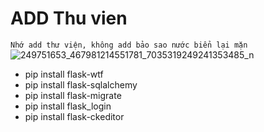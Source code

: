 # ADD Thu vien
`Nhớ add thư viện, không add bảo sao nước biển lại mặn`
![249751653_467981214551781_7035319249241353485_n](https://user-images.githubusercontent.com/68718335/149334041-6993bbd9-3765-4ced-b9a3-860f8f4b8567.png)
- pip install flask-wtf
- pip install flask-sqlalchemy
- pip install flask-migrate
- pip install flask_login
- pip install flask-ckeditor
